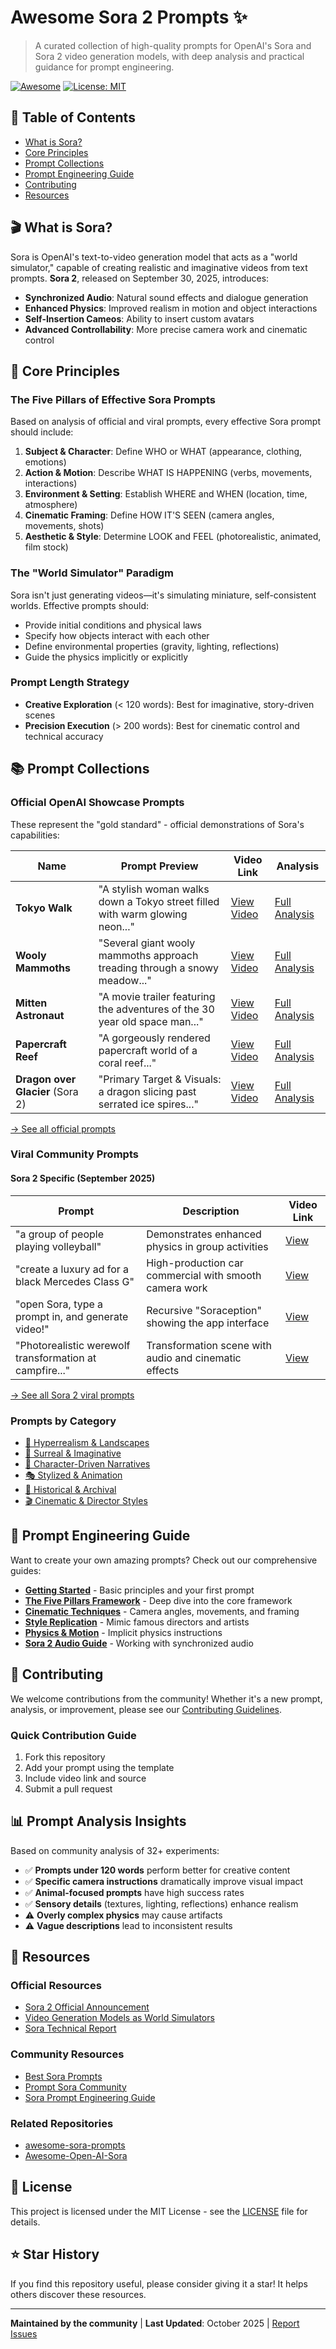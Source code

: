 # Awesome Sora 2 Prompts ✨

> A curated collection of high-quality prompts for OpenAI's Sora and Sora 2 video generation models, with deep analysis and practical guidance for prompt engineering.

[![Awesome](https://awesome.re/badge.svg)](https://awesome.re)
[![License: MIT](https://img.shields.io/badge/License-MIT-yellow.svg)](https://opensource.org/licenses/MIT)

## 📖 Table of Contents

- [What is Sora?](#what-is-sora)
- [Core Principles](#core-principles)
- [Prompt Collections](#prompt-collections)
- [Prompt Engineering Guide](#prompt-engineering-guide)
- [Contributing](#contributing)
- [Resources](#resources)

## 🎬 What is Sora?

Sora is OpenAI's text-to-video generation model that acts as a "world simulator," capable of creating realistic and imaginative videos from text prompts. **Sora 2**, released on September 30, 2025, introduces:

- **Synchronized Audio**: Natural sound effects and dialogue generation
- **Enhanced Physics**: Improved realism in motion and object interactions
- **Self-Insertion Cameos**: Ability to insert custom avatars
- **Advanced Controllability**: More precise camera work and cinematic control

## 🎯 Core Principles

### The Five Pillars of Effective Sora Prompts

Based on analysis of official and viral prompts, every effective Sora prompt should include:

1. **Subject & Character**: Define WHO or WHAT (appearance, clothing, emotions)
2. **Action & Motion**: Describe WHAT IS HAPPENING (verbs, movements, interactions)
3. **Environment & Setting**: Establish WHERE and WHEN (location, time, atmosphere)
4. **Cinematic Framing**: Define HOW IT'S SEEN (camera angles, movements, shots)
5. **Aesthetic & Style**: Determine LOOK and FEEL (photorealistic, animated, film stock)

### The "World Simulator" Paradigm

Sora isn't just generating videos—it's simulating miniature, self-consistent worlds. Effective prompts should:

- Provide initial conditions and physical laws
- Specify how objects interact with each other
- Define environmental properties (gravity, lighting, reflections)
- Guide the physics implicitly or explicitly

### Prompt Length Strategy

- **Creative Exploration** (< 120 words): Best for imaginative, story-driven scenes
- **Precision Execution** (> 200 words): Best for cinematic control and technical accuracy

## 📚 Prompt Collections

### Official OpenAI Showcase Prompts

These represent the "gold standard" - official demonstrations of Sora's capabilities:

| Name | Prompt Preview | Video Link | Analysis |
|------|---------------|------------|----------|
| **Tokyo Walk** | "A stylish woman walks down a Tokyo street filled with warm glowing neon..." | [View Video](https://cdn.openai.com/sora/videos/tokyo-walk.mp4) | [Full Analysis](./prompts/official-prompts.md#tokyo-walk) |
| **Wooly Mammoths** | "Several giant wooly mammoths approach treading through a snowy meadow..." | [View Video](https://cdn.openai.com/sora/videos/wooly-mammoth.mp4) | [Full Analysis](./prompts/official-prompts.md#wooly-mammoths) |
| **Mitten Astronaut** | "A movie trailer featuring the adventures of the 30 year old space man..." | [View Video](https://cdn.openai.com/sora/videos/mitten-astronaut.mp4) | [Full Analysis](./prompts/official-prompts.md#mitten-astronaut) |
| **Papercraft Reef** | "A gorgeously rendered papercraft world of a coral reef..." | [View Video](https://cdn.openai.com/sora/videos/origami-undersea.mp4) | [Full Analysis](./prompts/official-prompts.md#papercraft-reef) |
| **Dragon over Glacier** (Sora 2) | "Primary Target & Visuals: a dragon slicing past serrated ice spires..." | [View Video](https://openai.com/index/sora-2/) | [Full Analysis](./prompts/official-prompts.md#dragon-glacier) |

[→ See all official prompts](./prompts/official-prompts.md)

### Viral Community Prompts

#### Sora 2 Specific (September 2025)

| Prompt | Description | Video Link |
|--------|-------------|------------|
| "a group of people playing volleyball" | Demonstrates enhanced physics in group activities | [View](https://x.com/mattshumer_/status/1973083840689156207) |
| "create a luxury ad for a black Mercedes Class G" | High-production car commercial with smooth camera work | [View](https://x.com/LudovicCreator/status/1973236674659492236) |
| "open Sora, type a prompt in, and generate video!" | Recursive "Soraception" showing the app interface | [View](https://x.com/elder_plinius/status/1973116259693949357) |
| "Photorealistic werewolf transformation at campfire..." | Transformation scene with audio and cinematic effects | [View](https://x.com/JeffSynthesized/status/1973198469943927089) |

[→ See all Sora 2 viral prompts](./prompts/sora2-viral-prompts.md)

### Prompts by Category

- [🌄 Hyperrealism & Landscapes](./prompts/hyperrealism-landscapes.md)
- [🎨 Surreal & Imaginative](./prompts/surreal-imaginative.md)
- [👤 Character-Driven Narratives](./prompts/character-narratives.md)
- [🎭 Stylized & Animation](./prompts/stylized-animation.md)
- [📜 Historical & Archival](./prompts/historical-archival.md)
- [🎬 Cinematic & Director Styles](./prompts/cinematic-styles.md)

## 📖 Prompt Engineering Guide

Want to create your own amazing prompts? Check out our comprehensive guides:

- [**Getting Started**](./guides/getting-started.md) - Basic principles and your first prompt
- [**The Five Pillars Framework**](./guides/five-pillars.md) - Deep dive into the core framework
- [**Cinematic Techniques**](./guides/cinematic-techniques.md) - Camera angles, movements, and framing
- [**Style Replication**](./guides/style-replication.md) - Mimic famous directors and artists
- [**Physics & Motion**](./guides/physics-motion.md) - Implicit physics instructions
- [**Sora 2 Audio Guide**](./guides/audio-guide.md) - Working with synchronized audio

## 🤝 Contributing

We welcome contributions from the community! Whether it's a new prompt, analysis, or improvement, please see our [Contributing Guidelines](CONTRIBUTING.md).

### Quick Contribution Guide

1. Fork this repository
2. Add your prompt using the template
3. Include video link and source
4. Submit a pull request

## 📊 Prompt Analysis Insights

Based on community analysis of 32+ experiments:

- ✅ **Prompts under 120 words** perform better for creative content
- ✅ **Specific camera instructions** dramatically improve visual impact
- ✅ **Animal-focused prompts** have high success rates
- ✅ **Sensory details** (textures, lighting, reflections) enhance realism
- ⚠️ **Overly complex physics** may cause artifacts
- ⚠️ **Vague descriptions** lead to inconsistent results

## 🔗 Resources

### Official Resources
- [Sora 2 Official Announcement](https://openai.com/index/sora-2/)
- [Video Generation Models as World Simulators](https://openai.com/index/video-generation-models-as-world-simulators/)
- [Sora Technical Report](https://openai.com/index/sora/)

### Community Resources
- [Best Sora Prompts](https://bestsoraprompts.com/)
- [Prompt Sora Community](https://prompts-sora.com/)
- [Sora Prompt Engineering Guide](https://www.promptingguide.ai/models/sora)

### Related Repositories
- [awesome-sora-prompts](https://github.com/xjpp22/awesome--sora-prompts)
- [Awesome-Open-AI-Sora](https://github.com/Curated-Awesome-Lists/Awesome-Open-AI-Sora)

## 📝 License

This project is licensed under the MIT License - see the [LICENSE](LICENSE) file for details.

## ⭐ Star History

If you find this repository useful, please consider giving it a star! It helps others discover these resources.

---

**Maintained by the community** | **Last Updated**: October 2025 | [Report Issues](https://github.com/yourusername/awesome-sora2-prompt/issues)

